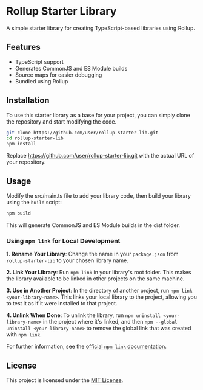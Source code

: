 # Rollup Starter Library

A simple starter library for creating TypeScript-based libraries using Rollup.

## Features

- TypeScript support
- Generates CommonJS and ES Module builds
- Source maps for easier debugging
- Bundled using Rollup

## Installation

To use this starter library as a base for your project, you can simply clone the repository and start modifying the code.

```bash
git clone https://github.com/user/rollup-starter-lib.git
cd rollup-starter-lib
npm install
```

Replace https://github.com/user/rollup-starter-lib.git with the actual URL of your repository.

## Usage

Modify the src/main.ts file to add your library code, then build your library using the `build` script:

```bash
npm build
```

This will generate CommonJS and ES Module builds in the dist folder.

### Using `npm link` for Local Development

**1. Rename Your Library**: Change the name in your `package.json` from `rollup-starter-lib` to your chosen library name.

**2. Link Your Library**: Run `npm link` in your library's root folder. This makes the library available to be linked in other projects on the same machine.

**3. Use in Another Project**: In the directory of another project, run `npm link <your-library-name>`. This links your local library to the project, allowing you to test it as if it were installed to that project.

**4. Unlink When Done**: To unlink the library, run `npm uninstall <your-library-name>` in the project where it's linked, and then `npm --global uninstall <your-library-name>` to remove the global link that was created with `npm link`.

For further information, see the [official `npm link` documentation](https://docs.npmjs.com/cli/v10/commands/npm-link).

## License

This project is licensed under the [MIT License](./LICENSE).
